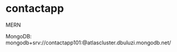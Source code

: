 # contactapp
MERN


MongoDB: mongodb+srv://contactapp101:<avishka123>@atlascluster.dbuluzi.mongodb.net/
